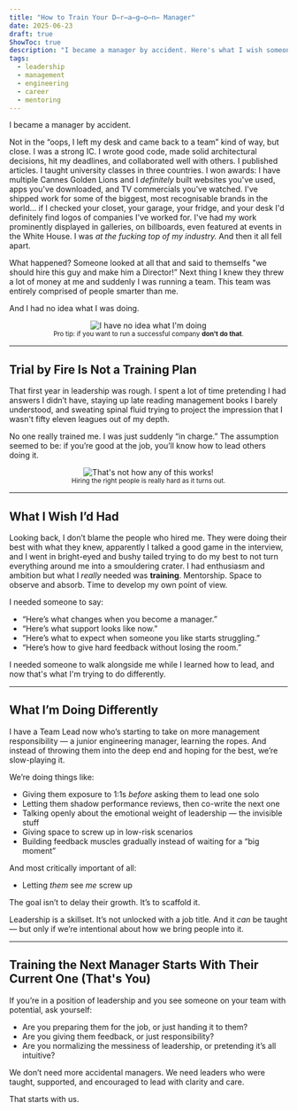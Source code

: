 ```yaml
---
title: "How to Train Your D̶r̶a̶g̶o̶n̶ Manager"
date: 2025-06-23
draft: true
ShowToc: true
description: "I became a manager by accident. Here's what I wish someone had done for me and how I'm doing it differently for the next generation."
tags:
  - leadership
  - management
  - engineering
  - career
  - mentoring
---
```


I became a manager by accident.

Not in the “oops, I left my desk and came back to a team” kind of way, but close. I was a strong IC. I wrote good code, made solid architectural decisions, hit my deadlines, and collaborated well with others. I published articles. I taught university classes in three countries. I won awards: I have multiple Cannes Golden Lions and I _definitely_ built websites you've used, apps you've downloaded, and TV commercials you've watched. I've shipped work for some of the biggest, most recognisable brands in the world... if I checked your closet, your garage, your fridge, and your desk I'd definitely find logos of companies I've worked for. I've had my work prominently displayed in galleries, on billboards, even featured at events in the White House. I was _at the fucking top of my industry._ And then it all fell apart.

What happened? Someone looked at all that and said to themselfs "we should hire this guy and make him a Director!” Next thing I knew they threw a lot of money at me and suddenly I was running a team. This team was entirely comprised of people smarter than me. 

And I had no idea what I was doing.

<center><img alt="I have no idea what I'm doing" src="https://media4.giphy.com/media/v1.Y2lkPTc5MGI3NjExb2JzOWlyYWUzcThqczhhZzZydW5yM29jMHR3cmk0bzdlaTR3Y2UxcCZlcD12MV9pbnRlcm5hbF9naWZfYnlfaWQmY3Q9Zw/dGk3j2cMR4jao/giphy.gif"></center>

<center><small>Pro tip: if you want to run a successful company <strong>don't do that</strong>.</small></center>

---

## Trial by Fire Is Not a Training Plan

That first year in leadership was rough. I spent a lot of time pretending I had answers I didn’t have, staying up late reading management books I barely understood, and sweating spinal fluid trying to project the impression that I wasn't fifty eleven leagues out of my depth.

No one really trained me. I was just suddenly “in charge.” The assumption seemed to be: if you’re good at the job, you’ll know how to lead others doing it.

<center><img alt="That's not how any of this works!" src="https://media1.giphy.com/media/v1.Y2lkPTc5MGI3NjExaHBlaXZuMno4aWI4dzloMzdvZnM4czBrYjYwNWd4a2ZxYXpjZXl1ZSZlcD12MV9pbnRlcm5hbF9naWZfYnlfaWQmY3Q9Zw/r5SxJYcU21Auk/giphy.gif"></center>

<center><small>Hiring the right people is really hard as it turns out.</small></center>

---

## What I Wish I’d Had

Looking back, I don’t blame the people who hired me. They were doing their best with what they knew, apparently I talked a good game in the interview, and I went in bright-eyed and bushy tailed trying to do my best to not turn everything around me into a smouldering crater. I had enthusiasm and ambition but what I _really_ needed was **training**. Mentorship. Space to observe and absorb. Time to develop my own point of view.

I needed someone to say:

- “Here’s what changes when you become a manager.”
- “Here’s what support looks like now.”
- “Here’s what to expect when someone you like starts struggling.”
- “Here’s how to give hard feedback without losing the room.”

I needed someone to walk alongside me while I learned how to lead, and now that's what I'm trying to do differently.

---

## What I’m Doing Differently

I have a Team Lead now who’s starting to take on more management responsibility — a junior engineering manager, learning the ropes. And instead of throwing them into the deep end and hoping for the best, we’re slow-playing it.

We’re doing things like:

- Giving them exposure to 1:1s *before* asking them to lead one solo  
- Letting them shadow performance reviews, then co-write the next one  
- Talking openly about the emotional weight of leadership — the invisible stuff  
- Giving space to screw up in low-risk scenarios  
- Building feedback muscles gradually instead of waiting for a “big moment”

And most critically important of all:

- Letting *them* see *me* screw up

The goal isn’t to delay their growth. It’s to scaffold it.

Leadership is a skillset. It’s not unlocked with a job title. And it *can* be taught — but only if we’re intentional about how we bring people into it.

---

## Training the Next Manager Starts With Their Current One (That's You)

If you’re in a position of leadership and you see someone on your team with potential, ask yourself:

- Are you preparing them for the job, or just handing it to them?
- Are you giving them feedback, or just responsibility?
- Are you normalizing the messiness of leadership, or pretending it’s all intuitive?

We don’t need more accidental managers. We need leaders who were taught, supported, and encouraged to lead with clarity and care.

That starts with us.
